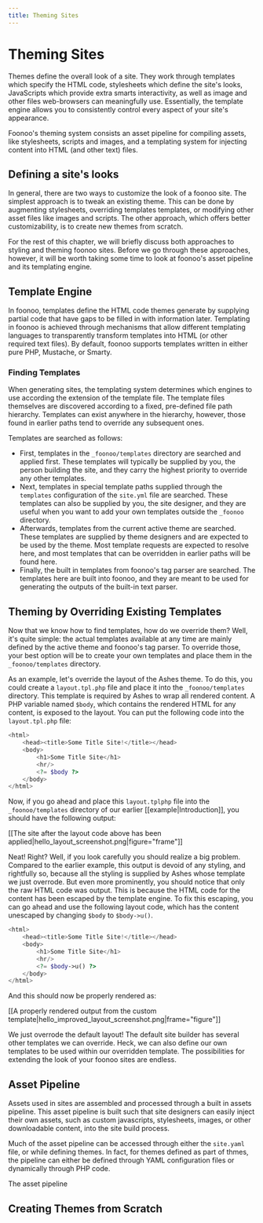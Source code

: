 ```yaml
---
title: Theming Sites
---
```

# Theming Sites

Themes define the overall look of a site. They work through templates which specify the HTML code, stylesheets which define the site's looks, JavaScripts which provide extra smarts interactivity, as well as image and other files web-browsers can meaningfully use. Essentially, the template engine allows you to consistently control every aspect of your site's appearance. 

Foonoo's theming system consists an asset pipeline for compiling assets, like stylesheets, scripts and images, and a templating system for injecting content into HTML (and other text) files.

## Defining a site's looks
In general, there are two ways to customize the look of a foonoo site. The simplest approach is to tweak an existing theme. This can be done by augmenting stylesheets, overriding templates templates, or modifying other asset files like images and scripts. The other approach, which offers better customizability, is to create new themes from scratch. 

For the rest of this chapter, we will briefly discuss both approaches to styling and theming foonoo sites. Before we go through these approaches, however, it will be worth taking some time to look at foonoo's asset pipeline and its templating engine.


## Template Engine
In foonoo, templates define the HTML code themes generate by supplying partial code that have gaps to be filled in with information later. Templating in foonoo is achieved through mechanisms that allow different templating languages to transparently transform templates into HTML (or other required text files). By default, foonoo supports templates written in either pure PHP, Mustache, or Smarty. 

### Finding Templates
When generating sites, the templating system determines which engines to use according the extension of the template file. The template files themselves are discovered according to a fixed, pre-defined file path hierarchy. Templates can exist anywhere in the hierarchy, however, those found in earlier paths tend to override any subsequent ones.

Templates are searched as follows:

- First, templates in the `_foonoo/templates` directory are searched and applied first. These templates will typically be supplied by you, the person building the site, and they carry the highest priority to override any other templates.
- Next, templates in special template paths supplied through the `templates` configuration of the `site.yml` file are searched. These templates can also be supplied by you, the site designer, and they are useful when you want to add your own templates outside the `_foonoo` directory.
- Afterwards, templates from the current active theme are searched. These templates are supplied by theme designers and are expected to be used by the theme. Most template requests are expected to resolve here, and most templates that can be overridden in earlier paths will be found here.
- Finally, the built in templates from foonoo's tag parser are searched. The templates here are built into foonoo, and they are meant to be used for generating the outputs of the built-in text parser. 


## Theming by Overriding Existing Templates 
Now that we know how to find templates, how do we override them? Well, it's quite simple: the actual templates available at any time are mainly defined by the active theme and foonoo's tag parser. To override those, your best option will be to create your own templates and place them in the `_foonoo/templates` directory.

As an example, let's override the layout of the Ashes theme. To do this, you could create a `layout.tpl.php` file and place it into the `_foonoo/templates` directory. This template is required by Ashes to wrap all rendered content. A PHP variable named `$body`, which contains the rendered HTML for any content, is exposed to the layout. You can put the following code into the `layout.tpl.php` file:

````php
<html>
	<head><title>Some Title Site!</title></head>
	<body>
		<h1>Some Title Site</h1>
		<hr/>
		<?= $body ?>
	</body>
</html>
````

Now, if you go ahead and place this `layout.tplphp` file into the `_foonoo/templates` directory of our earlier [[example|Introduction]], you should have the following output:

[[The site after the layout code above has been applied|hello_layout_screenshot.png|figure="frame"]]

Neat! Right? Well, if you look carefully you should realize a big problem. Compared to the earlier example, this output is devoid of any styling, and rightfully so, because all the styling is supplied by Ashes whose template we just overrode. But even more prominently, you should notice that only the raw HTML code was output. This is because the HTML code for the content has been escaped by the template engine. To fix this escaping, you can go ahead and use the following layout code, which has the content unescaped by changing `$body` to `$body->u()`. 

````php
<html>
	<head><title>Some Title Site!</title></head>
	<body>
		<h1>Some Title Site</h1>
		<hr/>
		<?= $body->u() ?>
	</body>
</html>
````

And this should now be properly rendered as:

[[A properly rendered output from the custom template|hello_improved_layout_screenshot.png|frame="figure"]]

We just overrode the default layout! The default site builder has several other templates we can override. Heck, we can also define our own templates to be used within our overridden template. The possibilities for extending the look of your foonoo sites are endless.

## Asset Pipeline
Assets used in sites are assembled and processed through a built in assets pipeline. This asset pipeline is built such that site designers can easily inject their own assets, such as custom javascripts, stylesheets, images, or other downloadable content, into the site build process. 

Much of the asset pipeline can be accessed through either the `site.yaml` file, or while defining themes. In fact, for themes defined as part of thmes, the pipeline can either be defined through YAML configuration files or dynamically through PHP code.

The asset pipeline 

## Creating Themes from Scratch
